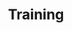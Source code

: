 ---
title: Training
description: training
slug: training
sections:
  - template: page-cover-section
    enable: true
    image_bg: "images/header-bg.jpg"
  - template: page-content-section
    enable: true
    title: "Training"
    content: >
        **(Dutch content)**: Als Citrix Certified Instructor, Microsoft Certified Trainer en Ivanti/RES Software Certified trainer geef ik regelmatig trainingen voor trainingsinstituten of on-site training bij bedrijven en instellingen zelf.


        Ik ben geen fulltime trainer, normaal gesproken ben ik ongeveer 80% van mijn tijd werkzaam als meewerkend architect/projectleider/consultant en verantwoordelijk voor diverse Citrix/Microsoft/Nutanix/Ivanti implementaties. De overige 20% geef ik trainingen. Dit maakt mij uniek, de praktijksituatie kan ik direct verwerken in mijn trainingen. Dit is ook direct een nadeel, mijn trainingscapaciteit is helaas beperkt.
  - template: page-training-section
    enable: true
    image_cover: images/training-cover.jpg
    services:
      - title: Maatwerk
        content: >
            In overleg zijn ook maatwerk-trainingen mogelijk waarbij de aangeboden lesstof naadloos aansluit op de behoefte van de cursisten. Als les- en studiemateriaal ontvangt de cursist een USB-stick of portable USB harddisk met virtuele machines en trainingsmateriaal.
      - title: On-Site training
        content: >
            Bij een on-site training vindt de cursus plaats bij het bedrijf of instelling op locatie. Voor de training is enkel een vergaderruimte met whiteboard en beamer benodigd.


            De cursisten dienen te beschikken over een eigen werkstation of notebook, bij voorkeur Intel i5 processor of hoger met 16GB intern geheugen en 40GB vrije diskruimte. In overleg kan ik ook een beamer of de cursist notebooks verzorgen.
      - title: Cursustijden
        content: >
            De cursustijden zijn in overleg. Naast de reguliere ochtend-middag training (09:30 - 16:00 uur) is ook een middag-avond training (13.30 - 20.30 uur) mogelijk.


            In principe worden meerdaagse trainingen eenmaal per week gehouden, van een vierdaagse training is de doorlooptijd vier weken waarbij bijvoorbeeld de maandag de trainingsdag is. De cursist krijgt in de tussenliggende periode de mogelijkheid om het geleerde in praktijk te brengen en de volgende trainingsdag vragen te stellen.
layout: page
---